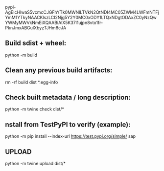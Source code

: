 pypi-AgEIcHlwaS5vcmcCJGFhYTk0MWNlLTVkN2QtNDI4MC05ZWM4LWFmNTFjYmM1YTkyNAACKlszLCI2Njg5Y2Y0MC0xODY1LTQxNDgtODAxZC0yNzQwYWMyMWVkNmEiXQAABiAlX5K37l1ujpn8vto1fr-PknJmxABGulXbyzTJHm8cJA


## Build sdist + wheel:

python -m build

## Clean any previous build artifacts:

rm -rf build dist *.egg-info

## Check built metadata / long description:

python -m twine check dist/*

## nstall from TestPyPI to verify (example):

python -m pip install --index-url https://test.pypi.org/simple/ sap

## UPLOAD 

python -m twine upload dist/*